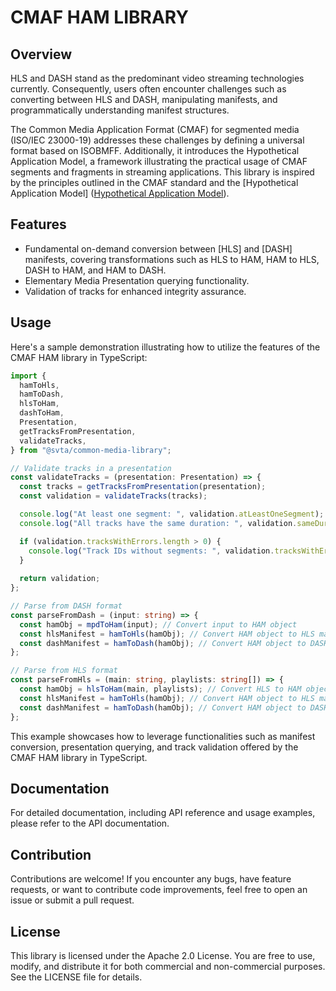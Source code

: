 # CMAF HAM LIBRARY 

## Overview 

HLS and DASH stand as the predominant video streaming technologies currently. Consequently, users often encounter challenges such as converting between HLS and DASH, manipulating manifests, and programmatically understanding manifest structures.

The Common Media Application Format (CMAF) for segmented media (ISO/IEC 23000-19) addresses these challenges by defining a universal format based on ISOBMFF. Additionally, it introduces the Hypothetical Application Model, a framework illustrating the practical usage of CMAF segments and fragments in streaming applications. This library is inspired by the principles outlined in the CMAF standard and the [Hypothetical Application Model] ([Hypothetical Application Model](https://cdn.cta.tech/cta/media/media/resources/standards/cta-5005-a-final.pdf)).

## Features 

* Fundamental on-demand conversion between [HLS] and [DASH] manifests, covering transformations such as HLS to HAM, HAM to HLS, DASH to HAM, and HAM to DASH.
* Elementary Media Presentation querying functionality.
* Validation of tracks for enhanced integrity assurance.

## Usage 

Here's a sample demonstration illustrating how to utilize the features of the CMAF HAM library in TypeScript:


```typescript
import {
  hamToHls,
  hamToDash,
  hlsToHam,
  dashToHam,
  Presentation,
  getTracksFromPresentation,
  validateTracks,
} from "@svta/common-media-library";

// Validate tracks in a presentation
const validateTracks = (presentation: Presentation) => {
  const tracks = getTracksFromPresentation(presentation);
  const validation = validateTracks(tracks);

  console.log("At least one segment: ", validation.atLeastOneSegment);
  console.log("All tracks have the same duration: ", validation.sameDuration);

  if (validation.tracksWithErrors.length > 0) {
    console.log("Track IDs without segments: ", validation.tracksWithErrors);
  }
  
  return validation;
};

// Parse from DASH format
const parseFromDash = (input: string) => {
  const hamObj = mpdToHam(input); // Convert input to HAM object
  const hlsManifest = hamToHls(hamObj); // Convert HAM object to HLS manifest
  const dashManifest = hamToDash(hamObj); // Convert HAM object to DASH manifest
};

// Parse from HLS format
const parseFromHls = (main: string, playlists: string[]) => {
  const hamObj = hlsToHam(main, playlists); // Convert HLS to HAM object
  const hlsManifest = hamToHls(hamObj); // Convert HAM object to HLS manifest
  const dashManifest = hamToDash(hamObj); // Convert HAM object to DASH manifest
};

```

This example showcases how to leverage functionalities such as manifest conversion, presentation querying, and track validation offered by the CMAF HAM library in TypeScript.

## Documentation

For detailed documentation, including API reference and usage examples, please refer to the API documentation.

## Contribution

Contributions are welcome! If you encounter any bugs, have feature requests, or want to contribute code improvements, feel free to open an issue or submit a pull request.

## License

This library is licensed under the Apache 2.0 License. You are free to use, modify, and distribute it for both commercial and non-commercial purposes. See the LICENSE file for details.
